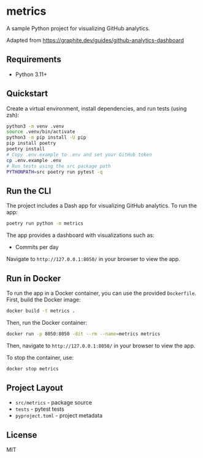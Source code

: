 # metrics

A sample Python project for visualizing GitHub analytics.

Adapted from https://graphite.dev/guides/github-analytics-dashboard

## Requirements
- Python 3.11+

## Quickstart

Create a virtual environment, install dependencies, and run tests (using zsh):

```bash
python3 -m venv .venv
source .venv/bin/activate
python3 -m pip install -U pip
pip install poetry
poetry install
# Copy .env.example to .env and set your GitHub token
cp .env.example .env
# Run tests using the src package path
PYTHONPATH=src poetry run pytest -q
```

## Run the CLI

The project includes a Dash app for visualizing GitHub analytics. To run the app:

```bash
poetry run python -m metrics
```

The app provides a dashboard with visualizations such as:
- Commits per day

Navigate to `http://127.0.0.1:8050/` in your browser to view the app.

## Run in Docker

To run the app in a Docker container, you can use the provided `Dockerfile`. First, build the Docker image:

```bash
docker build -t metrics .
```

Then, run the Docker container:

```bash
docker run -p 8050:8050 -dit --rm --name=metrics metrics
```

Then, navigate to `http://127.0.0.1:8050/` in your browser to view the app.

To stop the container, use:

```bash
docker stop metrics
```

## Project Layout

- `src/metrics` - package source
- `tests` - pytest tests
- `pyproject.toml` - project metadata

## License

MIT
